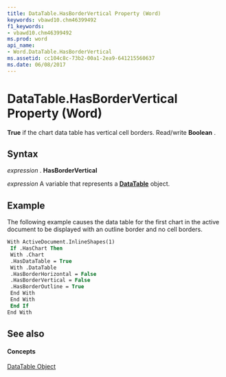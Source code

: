 ```yaml
---
title: DataTable.HasBorderVertical Property (Word)
keywords: vbawd10.chm46399492
f1_keywords:
- vbawd10.chm46399492
ms.prod: word
api_name:
- Word.DataTable.HasBorderVertical
ms.assetid: cc104c8c-73b2-00a1-2ea9-641215560637
ms.date: 06/08/2017
---
```



# DataTable.HasBorderVertical Property (Word)

 **True** if the chart data table has vertical cell borders. Read/write **Boolean** .


## Syntax

 _expression_ . **HasBorderVertical**

 _expression_ A variable that represents a **[DataTable](Word.DataTable.md)** object.


## Example

The following example causes the data table for the first chart in the active document to be displayed with an outline border and no cell borders.


```vb
With ActiveDocument.InlineShapes(1) 
 If .HasChart Then 
 With .Chart 
 .HasDataTable = True 
 With .DataTable 
 .HasBorderHorizontal = False 
 .HasBorderVertical = False 
 .HasBorderOutline = True 
 End With 
 End With 
 End If 
End With
```


## See also


#### Concepts


[DataTable Object](Word.DataTable.md)

